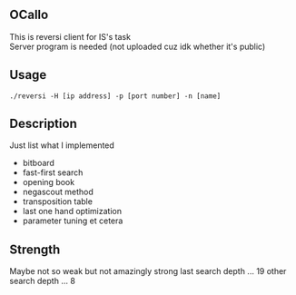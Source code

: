 OCallo
--------------

This is reversi client for IS's task  
Server program is needed (not uploaded cuz idk whether it's public)  

## Usage
```
./reversi -H [ip address] -p [port number] -n [name]
```

## Description
Just list what I implemented

- bitboard 
- fast-first search 
- opening book 
- negascout method 
- transposition table 
- last one hand optimization 
- parameter tuning 
et cetera 

## Strength
Maybe not so weak but not amazingly strong
last search depth  ... 19 
other search depth ... 8  
